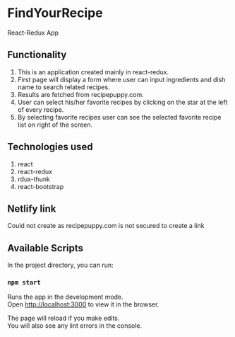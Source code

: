 # FindYourRecipe

React-Redux App

## Functionality
1. This is an application created mainly in react-redux. 
2. First page will display a form where user can input ingredients and dish name to search related recipes.
3. Results are fetched from recipepuppy.com. 
4. User can select his/her favorite recipes by clicking on the star at the left of every recipe.
5. By selecting favorite recipes user can see the selected favorite recipe list on right of the screen.

## Technologies used
1. react
2. react-redux
3. rdux-thunk
4. react-bootstrap

## Netlify link

Could not create as recipepuppy.com is not secured to create a link

## Available Scripts

In the project directory, you can run:

### `npm start`

Runs the app in the development mode.\
Open [http://localhost:3000](http://localhost:3000) to view it in the browser.

The page will reload if you make edits.\
You will also see any lint errors in the console.

